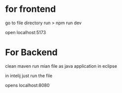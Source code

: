 <h1>for frontend</h1>

go to file directory 
run > npm run dev

open localhost:5173

<h1>For Backend </h1>

clean maven
 run mian file as java application in eclipse 

in intelij just run the file

opens localhost:8080

